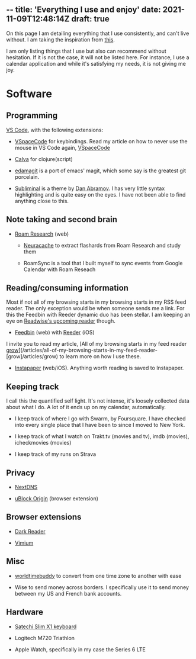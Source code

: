 --
title: 'Everything I use and enjoy'
date: 2021-11-09T12:48:14Z
draft: true
--

On this page I am detailing everything that I use consistently, and can't live without. I am taking the inspiration from [this](https://danielwirtz.com/tools).

I am only listing things that I use but also can recommend without hesitation. If it is not the case, it will not be listed here. For instance, I use a calendar application and while it's satisfying my needs, it is not giving me joy.

# Software

## Programming

[VS Code](/articles/vs-code), with the following extensions:

- [VSpaceCode](/articles/vspacecode) for keybindings. Read my article on how to never use the mouse in VS Code again, [VSpaceCode](/articles/vspacecode)

- [Calva](/articles/calva) for clojure(script)

- [edamagit](/articles/edamagit) is a port of emacs' magit, which some say is the greatest git porcelain.

- [Subliminal](https://marketplace.visualstudio.com/items?itemName=gaearon.subliminal) is a theme by [Dan Abramov](/articles/dan-abramov). I has very little syntax highlighting and is quite easy on the eyes. I have not been able to find anything close to this.

## Note taking and second brain

- [Roam Research](/articles/roam-research) (web)

  - [Neuracache](/articles/neuracache) to extract flashards from Roam Research and study them

  - RoamSync is a tool that I built myself to sync events from Google Calendar with Roam Reseach 

## Reading/consuming information

Most if not all of my browsing starts in my browsing starts in my RSS feed reader. The only exception would be when someone sends me a link. For this the Feedbin with Reeder dynamic duo has been stellar. I am keeping an eye on [Readwise's upcoming reader](https://readwise.io/read) though.

- [Feedbin](/articles/feedbin) (web) with [Reeder](/articles/reeder) (iOS)

I invite you to read my article, [All of my browsing starts in my feed reader [grow](/articles/grow)](/articles/all-of-my-browsing-starts-in-my-feed-reader-[grow]/articles/grow) to learn more on how I use these.

- [Instapaper](/articles/instapaper) (web/iOS). Anything worth reading is saved to Instapaper.

## Keeping track

I call this the quantified self light. It's not intense, it's loosely collected data about what I do. A lot of it ends up on my calendar, automatically.

 - I keep track of where I go with Swarm, by Foursquare. I have checked into every single place that I have been to since I moved to New York.

- I keep track of what I watch on Trakt.tv (movies and tv), imdb (movies), icheckmovies (movies)

- I keep track of my runs on Strava

## Privacy

- [NextDNS](/articles/nextdns)

- [uBlock Origin](/articles/ublock-origin) (browser extension)

## Browser extensions

- [Dark Reader](/articles/dark-reader)

- [Vimium](/articles/vimium)

## Misc

- [worldtimebuddy](https://worldtimebuddy.com) to convert from one time zone to another with ease

- Wise to send money across borders. I specifically use it to send money between my US and French bank accounts.

## Hardware

- [Satechi Slim X1 keyboard](/articles/satechi-slim-x1-keyboard)

- Logitech M720 Triathlon

- Apple Watch, specifically in my case the Series 6 LTE